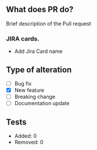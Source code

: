 ## What does PR do?

Brief description of the Pull request

### JIRA cards.

- Add Jira Card name

## Type of alteration

- [ ] Bug fix
- [x] New feature
- [ ] Breaking change
- [ ] Documentation update

## Tests

- Added: 0
- Removed: 0
